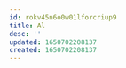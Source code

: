 ```yaml
---
id: rokv45n6o0w01lforcriup9
title: Al
desc: ''
updated: 1650702208137
created: 1650702208137
---
```


